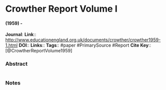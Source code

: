 # Crowther Report Volume I
#### (1959) - 
**Journal**: 
**Link**:: http://www.educationengland.org.uk/documents/crowther/crowther1959-1.html
**DOI**:: 
**Links**:: 
**Tags**:: #paper #PrimarySource #Report
**Cite Key**:: [@CrowtherReportVolume1959]

### Abstract

```

```

### Notes

